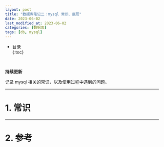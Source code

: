 ```yaml
---
layout: post
title: "数据库笔记二：mysql 常识、底层"
date: 2023-06-02
last_modified_at: 2023-06-02
categories: [数据库]
tags: [db, mysql]
---
```


* 目录  
{:toc}
<br/>

**持续更新**   

记录 mysql 相关的常识，以及使用过程中遇到的问题。    

---

# 1. 常识


---

# 2. 参考


